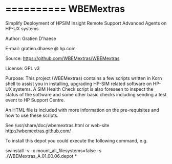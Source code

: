 ==========
WBEMextras
==========

Simplify Deployment of HPSIM  Insight Remote Support Advanced Agents on HP-UX systems

Author: Gratien D'haese

E-mail: gratien.dhaese @ hp.com

Source: https://github.com/WBEMextras/WBEMextras

License: GPL v3

Purpose: This project (WBEMextras) contains a few scripts written in Korn shell to assist you in installing,
upgrading HP-SIM related software on HP-UX systems. A SIM Health Check script is also foreseen to inspect
the status of the software and some other basic checks including sending a test event to HP Support Centre.

An HTML file is included with more information on the pre-requisites and how to use these scripts.

See /usr/share/doc/wbemextras.html or web-site http://wbemextras.github.com/

To install this depot you could execute the following command, e.g.

swinstall -v -x mount_all_filesystems=false -s ./WBEMextras_A.01.00.06.depot \*
